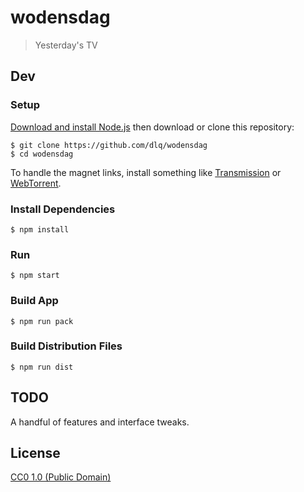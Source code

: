 # wodensdag

> Yesterday's TV

## Dev

### Setup

[Download and install Node.js](https://nodejs.org/en/download/)
then download or clone this repository:
```
$ git clone https://github.com/dlq/wodensdag
$ cd wodensdag
```

To handle the magnet links, install something like
[Transmission](https://transmissionbt.com) or
[WebTorrent](https://webtorrent.io).

### Install Dependencies

```
$ npm install
```

### Run

```
$ npm start
```

### Build App

```
$ npm run pack
```

### Build Distribution Files

```
$ npm run dist
```

## TODO

A handful of features and interface tweaks.

## License

[CC0 1.0 (Public Domain)](LICENSE.md)
